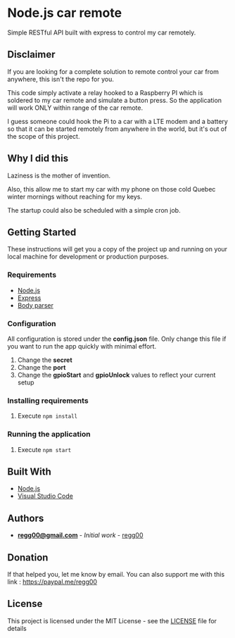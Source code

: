 # Node.js car remote

Simple RESTful API built with express to control my car remotely.

## Disclaimer

If you are looking for a complete solution to remote control your car from anywhere, this isn't the repo for you.

This code simply activate a relay hooked to a Raspberry PI which is soldered to my car remote and simulate a button press. So the application will work ONLY within range of the car remote.

I guess someone could hook the Pi to a car with a LTE modem and a battery so that it can be started remotely from anywhere in the world, but it's out of the scope of this project.

## Why I did this
Laziness is the mother of invention. 

Also, this allow me to start my car with my phone on those cold Quebec winter mornings without reaching for my keys.

The startup could also be scheduled with a simple cron job.

## Getting Started

These instructions will get you a copy of the project up and running on your local machine for development or production purposes.

### Requirements

* [Node.js](https://nodejs.org/en/)
* [Express](https://expressjs.com/en/) 
* [Body parser](https://github.com/expressjs/body-parser)

### Configuration

All configuration is stored under the **config.json** file. Only change this file if you want to run the app quickly with minimal effort.

1. Change the **secret**
2. Change the **port**
3. Change the **gpioStart** and **gpioUnlock** values to reflect your current setup

### Installing requirements

1. Execute `npm install`

### Running the application

1. Execute `npm start`

## Built With

* [Node.js](https://nodejs.org/en/)
* [Visual Studio Code](https://code.visualstudio.com/)

## Authors

* **regg00@gmail.com** - *Initial work* - [regg00](https://github.com/regg00)


## Donation
If that helped you, let me know by email. You can also support me with this link : https://paypal.me/regg00

## License

This project is licensed under the MIT License - see the [LICENSE](LICENSE) file for details